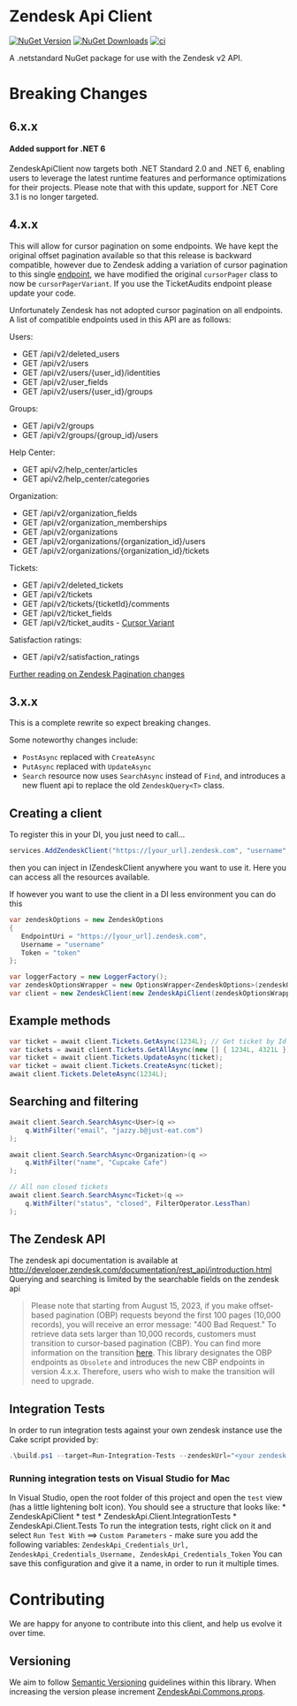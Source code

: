 # Zendesk Api Client
[![NuGet Version](https://img.shields.io/nuget/vpre/ZendeskApi.Client.svg?style=flat-square)](https://www.nuget.org/packages/ZendeskApi.Client)
[![NuGet Downloads](https://img.shields.io/nuget/dt/ZendeskApi.Client.svg?style=flat-square)](https://www.nuget.org/packages/ZendeskApi.Client)
[![ci](https://github.com/justeat/ZendeskApiClient/actions/workflows/ci.yml/badge.svg)](https://github.com/justeat/ZendeskApiClient/actions/workflows/ci.yml)

A .netstandard NuGet package for use with the  Zendesk v2 API.

# Breaking Changes

## 6.x.x
#### Added support for .NET 6

ZendeskApiClient now targets both .NET Standard 2.0 and .NET 6, enabling users to leverage the latest runtime features and performance optimizations for their projects. Please note that with this update, support for .NET Core 3.1 is no longer targeted.

## 4.x.x
This will allow for cursor pagination on some endpoints. We have kept the original offset pagination available so that this release is backward compatible, however due to Zendesk adding a variation of cursor pagination to this single [endpoint](https://developer.zendesk.com/api-reference/ticketing/tickets/ticket_audits/#pagination), we have modified the original `cursorPager` class to now be `cursorPagerVariant`. If you use the TicketAudits endpoint please update your code.

Unfortunately Zendesk has not adopted cursor pagination on all endpoints. A list of compatible endpoints used in this API are as follows:

Users:
- GET /api/v2/deleted_users
- GET /api/v2/users
- GET /api/v2/users/{user_id}/identities
- GET /api/v2/user_fields
- GET /api/v2/users/{user_id}/groups

Groups:
- GET /api/v2/groups
- GET /api/v2/groups/{group_id}/users

Help Center:
- GET api/v2/help_center/articles
- GET api/v2/help_center/categories

Organization:
- GET /api/v2/organization_fields
- GET /api/v2/organization_memberships
- GET /api/v2/organizations
- GET /api/v2/organizations/{organization_id}/users
- GET /api/v2/organizations/{organization_id}/tickets

Tickets:
- GET /api/v2/deleted_tickets
- GET /api/v2/tickets
- GET /api/v2/tickets/{ticketId}/comments
- GET /api/v2/ticket_fields
- GET /api/v2/ticket_audits - [Cursor Variant](https://developer.zendesk.com/api-reference/ticketing/tickets/ticket_audits/#pagination)

Satisfaction ratings:
- GET /api/v2/satisfaction_ratings

[Further reading on Zendesk Pagination changes](https://support.zendesk.com/hc/en-us/articles/4402610093338-Introducing-Pagination-Changes-Zendesk-API)

## 3.x.x
This is a complete rewrite so expect breaking changes.

Some noteworthy changes include:
- `PostAsync` replaced with `CreateAsync`
- `PutAsync` replaced with `UpdateAsync`
- `Search` resource now uses `SearchAsync` instead of `Find`, and introduces a new fluent api to replace the old `ZendeskQuery<T>` class.


## Creating a client
To register this in your DI, you just need to call...
```c#
services.AddZendeskClient("https://[your_url].zendesk.com", "username", "token");
```
then you can inject in IZendeskClient anywhere you want to use it. Here you can access all the resources available.

If however you want to use the client in a DI less environment you can do this

```c#
var zendeskOptions = new ZendeskOptions
{
   EndpointUri = "https://[your_url].zendesk.com",
   Username = "username"
   Token = "token"
};

var loggerFactory = new LoggerFactory();
var zendeskOptionsWrapper = new OptionsWrapper<ZendeskOptions>(zendeskOptions);
var client = new ZendeskClient(new ZendeskApiClient(zendeskOptionsWrapper), loggerFactory.CreateLogger<ZendeskClient>());
```

## Example methods
```c#
var ticket = await client.Tickets.GetAsync(1234L); // Get ticket by Id
var tickets = await client.Tickets.GetAllAsync(new [] { 1234L, 4321L }); //
var ticket = await client.Tickets.UpdateAsync(ticket);
var ticket = await client.Tickets.CreateAsync(ticket);
await client.Tickets.DeleteAsync(1234L);
```

## Searching and filtering
```c#
await client.Search.SearchAsync<User>(q =>
    q.WithFilter("email", "jazzy.b@just-eat.com")
);

await client.Search.SearchAsync<Organization>(q =>
    q.WithFilter("name", "Cupcake Cafe")
);

// All non closed tickets
await client.Search.SearchAsync<Ticket>(q =>
    q.WithFilter("status", "closed", FilterOperator.LessThan)
);
```

## The Zendesk API

The zendesk api documentation is available at http://developer.zendesk.com/documentation/rest_api/introduction.html
Querying and searching is limited by the searchable fields on the zendesk api

> Please note that starting from August 15, 2023, if you make offset-based pagination (OBP) requests beyond the first 100 pages (10,000 records), you will receive an error message: "400 Bad Request." To retrieve data sets larger than 10,000 records, customers must transition to cursor-based pagination (CBP). You can find more information on the transition [here](https://developer.zendesk.com/documentation/api-basics/pagination/paginating-through-lists-using-cursor-pagination/). This library designates the OBP endpoints as `Obsolete` and introduces the new CBP endpoints in version 4.x.x. Therefore, users who wish to make the transition will need to upgrade.

## Integration Tests

In order to run integration tests against your own zendesk instance use the Cake script provided by:

```powershell
.\build.ps1 --target=Run-Integration-Tests --zendeskUrl="<your zendesk url>" --zendeskUsername="<your zendesk username>" --zendeskToken="<your zendesk token>"
```

### Running integration tests on Visual Studio for Mac

In Visual Studio, open the root folder of this project and open the `test` view (has a little lightening bolt icon).
You should see a structure that looks like:
    * ZendeskApiClient
        * test
            * ZendeskApi.Client.IntegrationTests
            * ZendeskApi.Client.Tests
To run the integration tests, right click on it and select `Run Test With` ==> `Custom Parameters` - make sure you add the following variables: `ZendeskApi_Credentials_Url, ZendeskApi_Credentials_Username, ZendeskApi_Credentials_Token`
You can save this configuration and give it a name, in order to run it multiple times.

# Contributing

We are happy for anyone to contribute into this client, and help us evolve it over time.

## Versioning

We aim to follow [Semantic Versioning](https://semver.org/) guidelines within this library. When increasing the version please increment [ZendeskApi.Commons.props](https://github.com/justeat/ZendeskApiClient/blob/master/src/ZendeskApi.Build/ZendeskApi.Commons.props).
